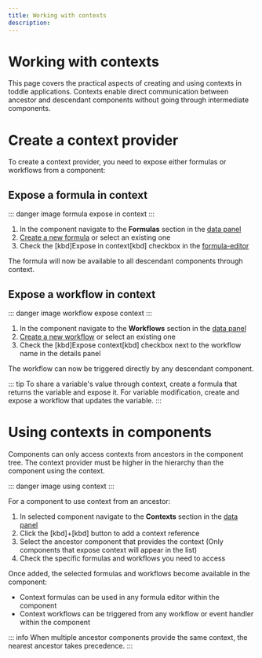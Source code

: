 ```yaml
---
title: Working with contexts
description:
---
```


# Working with contexts
This page covers the practical aspects of creating and using contexts in toddle applications. Contexts enable direct communication between ancestor and descendant components without going through intermediate components.

# Create a context provider
To create a context provider, you need to expose either formulas or workflows from a component:

## Expose a formula in context

::: danger
image formula expose in context
:::

1. In the component navigate to the **Formulas** section in the [data panel](/the-editor/data-panel)
3. [Create a new formula](/formulas/working-with-formulas#create-a-formula) or select an existing one
4. Check the [kbd]Expose in context[kbd] checkbox in the [formula-editor](/formulas/overview#the-formula-editor)

The formula will now be available to all descendant components through context.

## Expose a workflow in context

::: danger
image workflow expose context
:::

1. In the component navigate to the **Workflows** section in the [data panel](/the-editor/data-panel)
2. [Create a new workflow](/workflows/working-with-workflows) or select an existing one
3. Check the [kbd]Expose context[kbd] checkbox next to the workflow name in the details panel

The workflow can now be triggered directly by any descendant component.

::: tip
To share a variable's value through context, create a formula that returns the variable and expose it. For variable modification, create and expose a workflow that updates the variable.
:::

# Using contexts in components
Components can only access contexts from ancestors in the component tree. The context provider must be higher in the hierarchy than the component using the context.

::: danger
image using context
:::

For a component to use context from an ancestor:
1. In selected component navigate to the **Contexts** section in the [data panel](/the-editor/data-panel)
2. Click the [kbd]+[kbd] button to add a context reference
3. Select the ancestor component that provides the context (Only components that expose context will appear in the list)
4. Check the specific formulas and workflows you need to access

Once added, the selected formulas and workflows become available in the component:
- Context formulas can be used in any formula editor within the component
- Context workflows can be triggered from any workflow or event handler within the component

::: info
When multiple ancestor components provide the same context, the nearest ancestor takes precedence.
:::